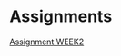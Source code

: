 # Assignments

[Assignment WEEK2](https://github.com/CharlotteDirken/Assignments/blob/master/Assignment_week_2.ipynb)
